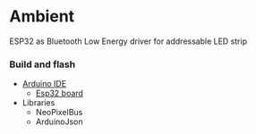 # Ambient
ESP32 as Bluetooth Low Energy driver for addressable LED strip

### Build and flash
- [Arduino IDE](https://www.arduino.cc/en/software)
  + [Esp32 board](https://github.com/espressif/arduino-esp32#installation-instructions)
- Libraries
  + NeoPixelBus
  + ArduinoJson
  